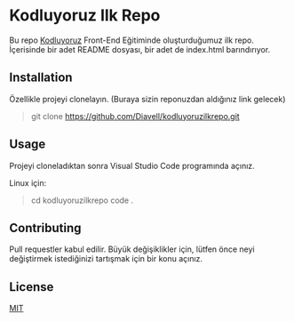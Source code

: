 # Kodluyoruz Ilk Repo
Bu repo [Kodluyoruz](https://www.kodluyoruz.org/) Front-End Eğitiminde oluşturduğumuz ilk repo. İçerisinde bir adet README dosyası, bir adet de index.html barındırıyor.

## Installation
Özellikle projeyi clonelayın. (Buraya sizin reponuzdan aldığınız link gelecek)
> git clone https://github.com/Diavell/kodluyoruzilkrepo.git

## Usage
Projeyi cloneladıktan sonra Visual Studio Code programında açınız.

Linux için:
> cd kodluyoruzilkrepo
> code .

## Contributing
Pull requestler kabul edilir. Büyük değişiklikler için, lütfen önce neyi değiştirmek istediğinizi tartışmak için bir konu açınız.

## License
[MIT](https://github.com/Diavell/kodluyoruzilkrepo/blob/main/LICENSE)
